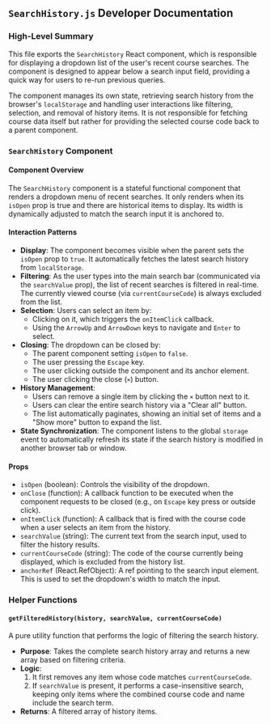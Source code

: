 ## `SearchHistory.js` Developer Documentation

### High-Level Summary

This file exports the `SearchHistory` React component, which is responsible for displaying a dropdown list of the user's recent course searches. The component is designed to appear below a search input field, providing a quick way for users to re-run previous queries.

The component manages its own state, retrieving search history from the browser's `localStorage` and handling user interactions like filtering, selection, and removal of history items. It is not responsible for fetching course data itself but rather for providing the selected course code back to a parent component.

### `SearchHistory` Component

#### **Component Overview**

The `SearchHistory` component is a stateful functional component that renders a dropdown menu of recent searches. It only renders when its `isOpen` prop is true and there are historical items to display. Its width is dynamically adjusted to match the search input it is anchored to.

#### **Interaction Patterns**

-   **Display**: The component becomes visible when the parent sets the `isOpen` prop to `true`. It automatically fetches the latest search history from `localStorage`.
-   **Filtering**: As the user types into the main search bar (communicated via the `searchValue` prop), the list of recent searches is filtered in real-time. The currently viewed course (via `currentCourseCode`) is always excluded from the list.
-   **Selection**: Users can select an item by:
    -   Clicking on it, which triggers the `onItemClick` callback.
    -   Using the `ArrowUp` and `ArrowDown` keys to navigate and `Enter` to select.
-   **Closing**: The dropdown can be closed by:
    -   The parent component setting `isOpen` to `false`.
    -   The user pressing the `Escape` key.
    -   The user clicking outside the component and its anchor element.
    -   The user clicking the close (`×`) button.
-   **History Management**:
    -   Users can remove a single item by clicking the `×` button next to it.
    -   Users can clear the entire search history via a "Clear all" button.
    -   The list automatically paginates, showing an initial set of items and a "Show more" button to expand the list.
-   **State Synchronization**: The component listens to the global `storage` event to automatically refresh its state if the search history is modified in another browser tab or window.

#### **Props**

-   `isOpen` (boolean): Controls the visibility of the dropdown.
-   `onClose` (function): A callback function to be executed when the component requests to be closed (e.g., on `Escape` key press or outside click).
-   `onItemClick` (function): A callback that is fired with the course code when a user selects an item from the history.
-   `searchValue` (string): The current text from the search input, used to filter the history results.
-   `currentCourseCode` (string): The code of the course currently being displayed, which is excluded from the history list.
-   `anchorRef` (React.RefObject): A ref pointing to the search input element. This is used to set the dropdown's width to match the input.

### Helper Functions

#### `getFilteredHistory(history, searchValue, currentCourseCode)`

A pure utility function that performs the logic of filtering the search history.

-   **Purpose**: Takes the complete search history array and returns a new array based on filtering criteria.
-   **Logic**:
    1.  It first removes any item whose code matches `currentCourseCode`.
    2.  If `searchValue` is present, it performs a case-insensitive search, keeping only items where the combined course code and name include the search term.
-   **Returns**: A filtered array of history items.
